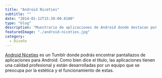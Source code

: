 ```yaml
---
title: "Android Niceties"
subtitle: ""
date: "2014-01-12T15:30:00.0100"
type: "blog"
description: "Muestrario de aplicaciones de Android donde destacan por su elaborado diseño"
featuredImage: "./android-niceties.jpg"
category:
  - Diseño
---
```


[Android Niceties](https://androidniceties.tumblr.com) es un Tumblr donde podrás encontrar pantallazos de aplicaciones para Android. Como bien dice el título, las aplicaciones tienen una calidad profesional y están desarrolladas por un equipo que se preocupa por la estética y el funcionamiento de estas.
